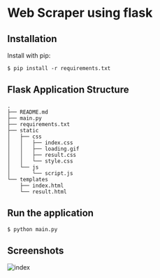 # Web Scraper using flask

## Installation

Install with pip:

```
$ pip install -r requirements.txt
```


## Flask Application Structure 
```
.
├── README.md
├── main.py
├── requirements.txt
├── static
│   ├── css
│   │   ├── index.css
│   │   ├── loading.gif
│   │   ├── result.css
│   │   └── style.css
│   └── js
│       └── script.js
└── templates
    ├── index.html
    └── result.html
```

## Run the application

```
$ python main.py
```

## Screenshots

![index]()
